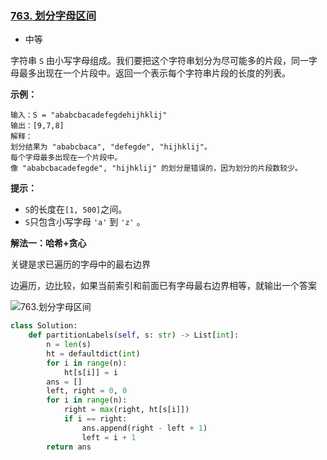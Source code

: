 ### [763. 划分字母区间](https://leetcode.cn/problems/partition-labels/)

- 中等

字符串 `S` 由小写字母组成。我们要把这个字符串划分为尽可能多的片段，同一字母最多出现在一个片段中。返回一个表示每个字符串片段的长度的列表。

 **示例：**

```
输入：S = "ababcbacadefegdehijhklij"
输出：[9,7,8]
解释：
划分结果为 "ababcbaca", "defegde", "hijhklij"。
每个字母最多出现在一个片段中。
像 "ababcbacadefegde", "hijhklij" 的划分是错误的，因为划分的片段数较少。
```

**提示：**

- `S`的长度在`[1, 500]`之间。
- `S`只包含小写字母 `'a'` 到 `'z'` 。

**解法一：哈希+贪心**

关键是求已遍历的字母中的最右边界

边遍历，边比较，如果当前索引和前面已有字母最右边界相等，就输出一个答案

 ![763.划分字母区间](https://img-blog.csdnimg.cn/20201222191924417.png)

```python
class Solution:
    def partitionLabels(self, s: str) -> List[int]:
        n = len(s)
        ht = defaultdict(int)
        for i in range(n):
            ht[s[i]] = i
        ans = []
        left, right = 0, 0
        for i in range(n):
            right = max(right, ht[s[i]])
            if i == right:
                ans.append(right - left + 1)
                left = i + 1
        return ans
```

